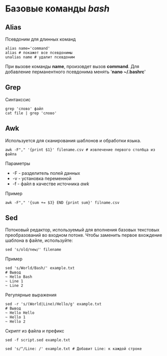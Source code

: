 # Базовые команды *bash*
## Alias
Псевдоним для длинных команд 
```
alias name='command' 
alias # покажет все псевдонимы
unalias name # удалит псевдоним
```
При вызове команды **name**, произовдет вызов **command**.
Для добавление перманентного псевдонима менять '**nano ~/.bashrc**'

## Grep
Синтакссис
```
grep 'слово' файл
cat file | grep 'слово'
```

## Awk
Используется для сканирования шаблонов и обработки языка.
```
awk -F"," '{print $1}' filename.csv # извлечение первого столбца из файла
```

Параметры 
- -F - разделитель полей данных
- -v - установка переменной
- -f - файл в качестве источника *awk*

Пример 
```
awk -F"," '{sum += $3} END {print sum}' filname.csv
```

## Sed
Потоковый редактор, используемый для вполнения базовых текстовых преобразований во входном потоке.
Чтобы заменить первое вхождение шаблона в файле, используйте:
```
sed 's/old/new/' filename
```
Пример 
```
sed 's/World/Bash/' example.txt
# Вывод
~ Hello Bash
~ Line 1
~ Line 2
```

Регулярные выражения
```
sed -r 's/(World|Line)/Hello/g' example.txt
# Вывод
~ Hello Hello
~ Hello 1
~ Hello 2
```
Скрипт из файла и префикс
```
sed -f script.sed example.txt

sed 's/^/Line: /' example.txt # Добавит Line: к каждой строке
```